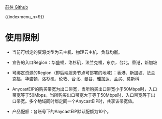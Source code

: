 [前往 Github](https://github.com/UCloudDocs/UCloud-document/tree/master/network/ulb)

{{indexmenu_n>9}}

# 使用限制

* 当前可绑定的资源类型为云主机、物理云主机、负载均衡。

* 宣告的入口Region：华盛顿，洛杉矶，法兰克福，东京，台北，香港，新加坡

* 可绑定资源的Region（即后端服务节点可部署的地域）：香港、新加坡、法兰克福、华盛顿、洛杉矶、伦敦、台北、曼谷、雅加达、孟买、莫斯科

* AnycastEIP的购买带宽为出口带宽，当所购买出口带宽小于50Mbps时，入口带宽等于50Mbps。当所购买出口带宽大于等于50Mbps时，入口带宽等于出口带宽。多个地域同时绑定同一个AnycastEIP时，共享该带宽值。

* 产品配额：各账号下的AnycastEIP默认配额为10个。

